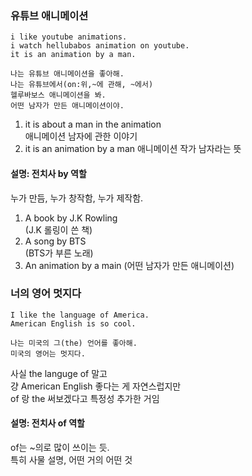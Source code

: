 ### 유튜브 애니메이션 
```
i like youtube animations.  
i watch hellubabos animation on youtube.  
it is an animation by a man.  

나는 유튜브 애니메이션을 좋아해.  
나는 유튜브에서(on:위,~에 관해, ~에서)  
헬루바보스 애니메이션을 봐.  
어떤 남자가 만든 애니메이션이야.  
```
  
1. it is about a man in the animation  
애니메이션 남자에 관한 이야기  
2. it is an animation by a man
애니메이션 작가 남자라는 뜻  
  
#### 설명: 전치사 by 역할 
누가 만듬, 누가 창작함, 누가 제작함.  
1. A book by J.K Rowling  
(J.K 롤링이 쓴 책)  
2. A song by BTS  
(BTS가 부른 노래)
3. An animation by a main
(어떤 남자가 만든 애니메이션)

### 너의 영어 멋지다 
```
I like the language of America.
American English is so cool.

나는 미국의 그(the) 언어를 좋아해.  
미국의 영어는 멋지다.  
```
사실 the languge of 말고  
걍 American English 좋다는 게 자연스럽지만  
of 랑 the 써보겠다고 특정성 추가한 거임  
  
#### 설명: 전치사 of 역할 
of는 ~의로 많이 쓰이는 듯.  
특히 사물 설명, 어떤 거의 어떤 것  




